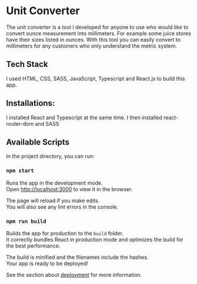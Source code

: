 # Unit Converter

The unit converter is a tool I developed for anyone to use who would like to convert ounce measurement into millimeters. For example some juice stores have their sizes listed in ounces. With this tool you can easily convert to millimeters for any customers who only understand the metric system. 

## Tech Stack

I used HTML, CSS, SASS, JavaScript, Typescript and React.js to build this app.

## Installations:

I installed React and Typescript at the same time.
I then installed react-router-dom and SASS

## Available Scripts

In the project directory, you can run:

### `npm start`

Runs the app in the development mode.\
Open [http://localhost:3000](http://localhost:3000) to view it in the browser.

The page will reload if you make edits.\
You will also see any lint errors in the console.


### `npm run build`

Builds the app for production to the `build` folder.\
It correctly bundles React in production mode and optimizes the build for the best performance.

The build is minified and the filenames include the hashes.\
Your app is ready to be deployed!

See the section about [deployment](https://facebook.github.io/create-react-app/docs/deployment) for more information.

